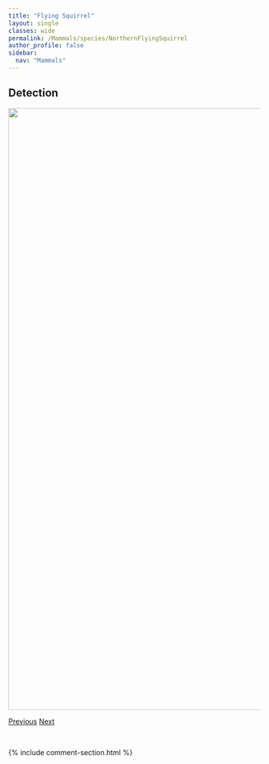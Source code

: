 ```yaml
---
title: "Flying Squirrel"
layout: single
classes: wide
permalink: /Mammals/species/NorthernFlyingSquirrel
author_profile: false
sidebar:
  nav: "Mammals"
---
```


<h2>Detection</h2>

<a href="https://drive.google.com/uc?export=view&id=1N3wCw-YpeftZcKrXIUXrWt-g0HikjBTc">
<img src="https://drive.google.com/uc?export=view&id=1N3wCw-YpeftZcKrXIUXrWt-g0HikjBTc" height = "1200" width = "800">
</a>


<a href="/DevelopmentWebsite/Mammals/species/Muskrat" class="pagination--pager" title="Ondatra zibethicus">Previous</a> <a href="/DevelopmentWebsite/Mammals/species/Porcupine" class="pagination--pager" title="Erethizon dorsatum">Next</a>

<p>&nbsp;</p>

{% include comment-section.html %}
